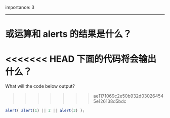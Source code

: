 importance: 3

---

# 或运算和 alerts 的结果是什么？

<<<<<<< HEAD
下面的代码将会输出什么？
=======
What will the code below output?
>>>>>>> ae1171069c2e50b932d030264545e126138d5bdc

```js
alert( alert(1) || 2 || alert(3) );
```

